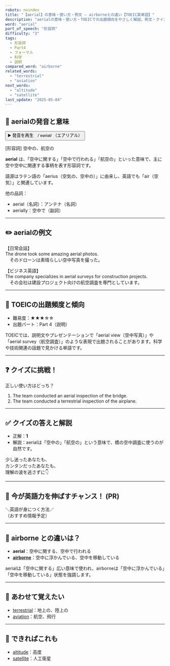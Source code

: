 ```yaml
---
robots: noindex
title: "【aerial】の意味・使い方・例文 ― airborneとの違い【TOEIC英単語】"
description: "aerialの意味・使い方・TOEICでの出題傾向をやさしく解説。例文・クイズ付きでairborneとの違いもわかりやすく学べます。"
word: "aerial"
part_of_speech: "形容詞"
difficulty: "3"
tags:
  - 形容詞
  - Part4
  - フォーマル
  - 科学
  - 説明
compared_word: "airborne"
related_words:
  - "terrestrial"
  - "aviation"
next_words:
  - "altitude"
  - "satellite"
last_update: "2025-05-04"
---
```


## 🔰 aerialの発音と意味

<button class="play-audio" onclick="playTTS('aerial')">
  <span class="play-audio-main">
    ▶️ 発音を再生　/ˈeəriəl/
  </span>
  <span class="play-audio-sub">
    （エアリアル）
  </span>
</button>

[形容詞] 空中の、航空の

**aerial** は、「空中に関する」「空中で行われる」「航空の」といった意味で、主に空や空中に関連する事柄を表す形容詞です。

語源はラテン語の「aerius（空気の、空中の）」に由来し、英語でも「air（空気）」と関連しています。

他の品詞：  
- aerial（名詞）：アンテナ（名詞）
- aerially：空中で（副詞）

---

## ✏️ aerialの例文

【日常会話】  
The drone took some amazing aerial photos.  
　そのドローンは素晴らしい空中写真を撮った。

【ビジネス英語】  
The company specializes in aerial surveys for construction projects.  
　その会社は建設プロジェクト向けの航空調査を専門としています。

---

## 🎯 TOEICの出題頻度と傾向

- 難易度：★★★☆☆
- 出題パート：Part 4（説明）

TOEICでは、説明文やプレゼンテーションで「aerial view（空中写真）」や「aerial survey（航空調査）」のような表現で出題されることがあります。科学や技術関連の話題で見かける単語です。

---

## ❓ クイズに挑戦！

正しい使い方はどっち？

1. The team conducted an aerial inspection of the bridge.  
2. The team conducted a terrestrial inspection of the airplane.

---

## ✅ クイズの答えと解説

- 正解：**1**
- 解説：aerialは「空中の」「航空の」という意味で、橋の空中調査に使うのが自然です。

少し迷ったあなたも、  
カンタンだったあなたも、  
理解の波を逃さずに👇️

---

## 🚀 今が英語力を伸ばすチャンス！ (PR)

<div class="info-center">
＼英語が身につく方法／<br>  
（おすすめ情報予定）
</div>

---

## 🤔  airborne との違いは？

- **aerial**：空中に関する、空中で行われる
- **[airborne](/airborne)**：空中に浮かんでいる、空中を移動している

aerialは「空中に関する」広い意味で使われ、airborneは「空中に浮かんでいる」「空中を移動している」状態を強調します。

---

## 🧩 あわせて覚えたい

- [terrestrial](/terrestrial)：地上の、陸上の
- [aviation](/aviation)：航空、飛行

---

## 📖 できればこれも

- [altitude](/altitude)：高度
- [satellite](/satellite)：人工衛星

<!-- cvid: aid14_bid00 -->
